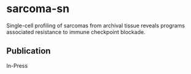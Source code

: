 # sarcoma-sn

Single-cell profiling of sarcomas from archival tissue reveals programs associated resistance to immune checkpoint blockade. 

## Publication
In-Press

